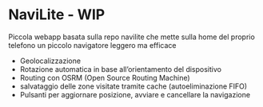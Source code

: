 # NaviLite - WIP

Piccola webapp basata sulla repo navilite che mette sulla home del proprio telefono un piccolo navigatore leggero ma efficace

- Geolocalizzazione
- Rotazione automatica in base all’orientamento del dispositivo
- Routing con OSRM (Open Source Routing Machine)
- salvataggio delle zone visitate tramite cache (autoeliminazione FIFO)
- Pulsanti per aggiornare posizione, avviare e cancellare la navigazione

